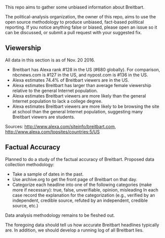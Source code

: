This repo aims to gather some unbiased information about Breitbart.

The political-analysis organization, the owner of this repo, aims to use the open source methodology to produce unbiased, fact-based political reporting. If you notice anything false or biased, please open an issue so it can be discussed, or submit a pull request with your suggested fix.

Viewership
----------

All data in this section is as of Nov. 20 2016.

 * Breitbart has Alexa rank #128 in the US (#680 globally). For comparison, nbcnews.com is #127 in the US, and nypost.com is #136 in the US.
 * Alexa estimates 74.4% of Breitbart viewers are in the US.
 * Alexa estimates Breitbart has larger than average female viewership relative to the general Internet population.
 * Alexa estimates Breitbart viewers are more likely than the general Internet population to lack a college degree.
 * Alexa estimates Breitbart viewers are more likely to be browsing the site at school than the general Internet population, suggesting many Breitbart viewers are students.

Sources: http://www.alexa.com/siteinfo/breitbart.com, http://www.alexa.com/topsites/countries;5/US

Factual Accuracy
----------------

Planned to do a study of the factual accuracy of Breitbart. Proposed data collection methodology:

 * Take a sample of dates in the past.
 * Use archive.org to get the front page of Breitbart on that day.
 * Categorize each headline into one of the following categories (make more if necessary):
     true, false, unverifiable, opinion, misleading
   In each case record the explanation for the categorization (e.g., verified by an independent,
   credible source, refuted by an independent, credible source, etc.)

Data analysis methodology remains to be fleshed out.

The foregoing data should tell us how accurate Breitbart headlines typically are. In addition, we should develop a running log of all Breitbart lies.
